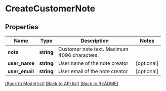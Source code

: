 # CreateCustomerNote

## Properties
Name | Type | Description | Notes
------------ | ------------- | ------------- | -------------
**note** | **string** | Customer note text. Maximum 4096 characters. | 
**user_name** | **string** | User name of the note creator | [optional] 
**user_email** | **string** | User email of the note creator | [optional] 

[[Back to Model list]](../README.md#documentation-for-models) [[Back to API list]](../README.md#documentation-for-api-endpoints) [[Back to README]](../README.md)


